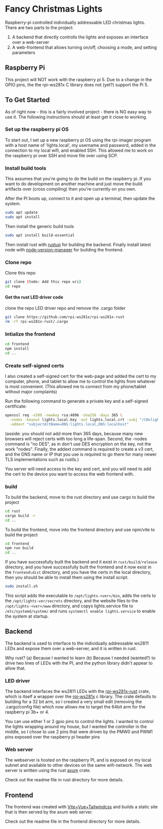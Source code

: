 # Fancy Christmas Lights

Raspberry-pi controlled individually addressable LED christmas lights. There are
two parts to the project:
1. A backend that directly controlls the lights and exposes an interface over a web-server
2. A web-frontend that allows turning on/off, choosing a mode, and setting parameters

## Raspberry Pi

This project will NOT work with the raspberry pi 5. Due to a change in the GPIO
pins, the the rpi-ws281x C library does not (yet?) support the Pi 5. 

## To Get Started

As of right now - this is a fairly involved project - there is NO easy way to use it. 
The following instructions should at least get it close to working.

### Set up the raspberry pi OS

To start out, I set up a new raspberry pi OS using the rpi-imager program with a
host name of 'lights.local', my username and password, added in the connection
to my local wifi, and enabled SSH. This allowed me to work on the raspberry pi
over SSH and move file over using SCP.

### Install build tools

This assumes that you're going to do the build on the raspberry pi. If you want
to do development on another machine and just move the build artifacts over
(cross compiling) then you're currently on you own.

After the PI boots up, connect to it and open up a terminal, then update the system.

```sh
sudo apt update
sudo apt install
```

Then install the generic build tools

```sh
sudo apt install build-essential
```

Then install rust with [rustup](https://rustup.rs/) for building the backend.
Finally install latest node with
[node-version-manager](https://github.com/nvm-sh/nvm) for building the frontend.

### Clone repo

Clone this repo

```sh
git clone (todo: Add this repo uri)
cd repo
```

#### Get the rust LED driver code

clone the repo LED driver repo and remove the .cargo folder

```sh
git clone https://github.com/rpi-ws281x/rpi-ws281x-rust
rm -rf rpi-ws281x-rust/.cargo
```

### Intialize the frontend

```sh
cd frontend
npm install
cd ..
```

### Create self-signed certs

I also created a self-signed cert for the web-page and added the cert to my
computer, phone, and tablet to allow me to control the lights from whatever is
most convenient. (This allowed me to connect from my phone/tablet without major
complaints)

Run the following command to generate a private key and a self-signed certificate:

```sh
openssl req -x509 -newkey rsa:4096 -sha256 -days 365 \
  -nodes -keyout lights.local.key -out lights.local.crt -subj "/CN=lights.local" \
  -addext "subjectAltName=DNS:lights.local,DNS:localhost"
```
 
(asside: you should not add more than 365 days, because many new browsers will
reject certs with too long a life-span. Second, the -nodes command is "no DES",
as in don't use DES encryption on the key, not the work "nodes". Finally, the
addext command is required to create a v3 cert, and the DNS name or IP that you
use is required to go there for many newer TLS implementations such as rustls.)

You server will need access to the key and cert, and you will need to add the 
cert to the device you want to access the web frontend with.

### build

To build the backend, move to the rust directory and use cargo to build the project

```sh
cd rust
cargo build -r
cd ..
```

To build the frontend, move into the frontend directory and use npm/vite to build the project

```sh
cd frontend
npm run build
cd ..
```

If you have successfully built the backend and it exist in `rust/build/release`
directory, and you have successfully built the frontend and it now exist in the
`frontend\dist` directory, and you have the certs in the local directory, then
you should be able to install them using the install script.

```sh
sudo install.sh
```

This script adds the executable to `/opt/lights-<ver>/bin`, adds the certs to
the `/opt/lights-ver/secrets` directory, and the website files to the
`/opt/lights-<ver>/www` directory, and copys lights.service file to
`/etc/systemd/system/` and runs `systemctl enable lights.service` to enable the
system at startup.

## Backend

The backend is used to interface to the individually addressable ws2811 LEDs and
expose them over a web-server, and it is written in rust. 

Why rust? (a) Because I wanted to learn (b) Because I needed (wanted?) to drive
two lines of LEDs with the PI, and the python library didn't appear to allow
that.

### LED driver

The backend interfaces the ws2811 LEDs with the
[rpi-ws281x-rust](https://github.com/rpi-ws281x/rpi-ws281x-rust) crate, which is
itself a wrapper over the [rpi-ws281x](https://github.com/rpi-ws281x/rpi_ws281x)
c library. The crate defaults to building for a 32 bit arm, so I created a very
small edit (removing the .cargo/config file) which now allows me to target the
64bit arm for the raspberry pi 3b+ or 4.

You can use either 1 or 2 gpio pins to control the lights. I wanted to control
the lights wrapping around my house, but I wanted the controller in the middle,
so I chose to use 2 pins that were driven by the PMW0 and PWM1 pins exposed over
the raspberry pi header pins

### Web server

The webserver is hosted on the raspberry PI, and is exposed on my local subnet
and available to other devices on the same wifi-network. The web server is
written using the rust [axum](https://github.com/tokio-rs/axum) crate.

Check out the readme file in rust directory for more details.

## Frontend

The frontend was created with
[Vite+Vue+Tailwindcss](https://tailwindcss.com/docs/guides/vite#vue) and builds
a static site that is then served by the axum web server.

Check out the readme file in the frontend directory for more details.